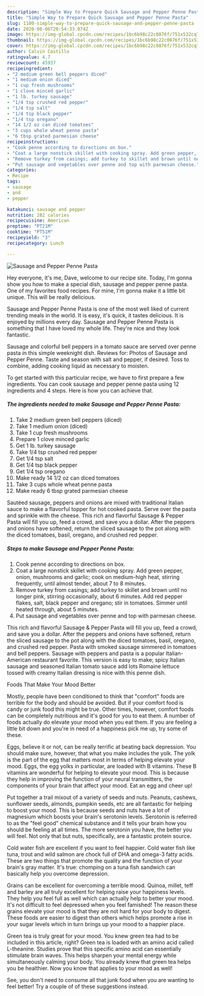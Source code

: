 ```yaml
---
description: "Simple Way to Prepare Quick Sausage and Pepper Penne Pasta"
title: "Simple Way to Prepare Quick Sausage and Pepper Penne Pasta"
slug: 1100-simple-way-to-prepare-quick-sausage-and-pepper-penne-pasta
date: 2020-08-06T20:54:33.074Z
image: https://img-global.cpcdn.com/recipes/1bc6b98c22c0876f/751x532cq70/sausage-and-pepper-penne-pasta-recipe-main-photo.jpg
thumbnail: https://img-global.cpcdn.com/recipes/1bc6b98c22c0876f/751x532cq70/sausage-and-pepper-penne-pasta-recipe-main-photo.jpg
cover: https://img-global.cpcdn.com/recipes/1bc6b98c22c0876f/751x532cq70/sausage-and-pepper-penne-pasta-recipe-main-photo.jpg
author: Calvin Castillo
ratingvalue: 4.7
reviewcount: 45937
recipeingredient:
- "2 medium green bell peppers diced"
- "1 medium onion diced"
- "1 cup fresh mushrooms"
- "1 clove minced garlic"
- "1 lb. turkey sausage"
- "1/4 tsp crushed red pepper"
- "1/4 tsp salt"
- "1/4 tsp black pepper"
- "1/4 tsp oregano"
- "14 1/2 oz can diced tomatoes"
- "3 cups whole wheat penne pasta"
- "6 tbsp grated parmesian cheese"
recipeinstructions:
- "Cook penne according to directions on box."
- "Coat a large nonstick skillet with cooking spray. Add green pepper, onion, mushrooms and garlic; cook on medium-high heat, stirring frequently, until almost tender, about 7 to 8 minutes."
- "Remove turkey from casings; add turkey to skillet and brown until no longer pink, stirring occasionally, about 6 minutes. Add red pepper flakes, salt, black pepper and oregano; stir in tomatoes. Simmer until heated through, about 5 minutes."
- "Put sausage and vegetables over penne and top with parmesan cheese."
categories:
- Recipe
tags:
- sausage
- and
- pepper

katakunci: sausage and pepper 
nutrition: 282 calories
recipecuisine: American
preptime: "PT21M"
cooktime: "PT51M"
recipeyield: "3"
recipecategory: Lunch

---
```



![Sausage and Pepper Penne Pasta](https://img-global.cpcdn.com/recipes/1bc6b98c22c0876f/751x532cq70/sausage-and-pepper-penne-pasta-recipe-main-photo.jpg)

Hey everyone, it's me, Dave, welcome to our recipe site. Today, I'm gonna show you how to make a special dish, sausage and pepper penne pasta. One of my favorites food recipes. For mine, I'm gonna make it a little bit unique. This will be really delicious.

Sausage and Pepper Penne Pasta is one of the most well liked of current trending meals in the world. It is easy, it's quick, it tastes delicious. It is enjoyed by millions every day. Sausage and Pepper Penne Pasta is something that I have loved my whole life. They're nice and they look fantastic.

Sausage and colorful bell peppers in a tomato sauce are served over penne pasta in this simple weeknight dish. Reviews for: Photos of Sausage and Pepper Penne. Taste and season with salt and pepper, if desired. Toss to combine, adding cooking liquid as necessary to moisten.


To get started with this particular recipe, we have to first prepare a few ingredients. You can cook sausage and pepper penne pasta using 12 ingredients and 4 steps. Here is how you can achieve that.

<!--inarticleads1-->

##### The ingredients needed to make Sausage and Pepper Penne Pasta:

1. Take 2 medium green bell peppers (diced)
1. Take 1 medium onion (diced)
1. Take 1 cup fresh mushrooms
1. Prepare 1 clove minced garlic
1. Get 1 lb. turkey sausage
1. Take 1/4 tsp crushed red pepper
1. Get 1/4 tsp salt
1. Get 1/4 tsp black pepper
1. Get 1/4 tsp oregano
1. Make ready 14 1/2 oz can diced tomatoes
1. Take 3 cups whole wheat penne pasta
1. Make ready 6 tbsp grated parmesian cheese


Sautéed sausage, peppers and onions are mixed with traditional Italian sauce to make a flavorful topper for hot cooked pasta. Serve over the pasta and sprinkle with the cheese. This rich and flavorful Sausage &amp; Pepper Pasta will fill you up, feed a crowd, and save you a dollar. After the peppers and onions have softened, return the sliced sausage to the pot along with the diced tomatoes, basil, oregano, and crushed red pepper. 

<!--inarticleads2-->

##### Steps to make Sausage and Pepper Penne Pasta:

1. Cook penne according to directions on box.
1. Coat a large nonstick skillet with cooking spray. Add green pepper, onion, mushrooms and garlic; cook on medium-high heat, stirring frequently, until almost tender, about 7 to 8 minutes.
1. Remove turkey from casings; add turkey to skillet and brown until no longer pink, stirring occasionally, about 6 minutes. Add red pepper flakes, salt, black pepper and oregano; stir in tomatoes. Simmer until heated through, about 5 minutes.
1. Put sausage and vegetables over penne and top with parmesan cheese.


This rich and flavorful Sausage &amp; Pepper Pasta will fill you up, feed a crowd, and save you a dollar. After the peppers and onions have softened, return the sliced sausage to the pot along with the diced tomatoes, basil, oregano, and crushed red pepper. Pasta with smoked sausage simmered in tomatoes and bell peppers. Sausage with peppers and pasta is a popular Italian-American restaurant favorite. This version is easy to make; spicy Italian sausage and seasoned Italian tomato sauce add lots Romaine lettuce tossed with creamy Italian dressing is nice with this penne dish. 

Foods That Make Your Mood Better


Mostly, people have been conditioned to think that "comfort" foods are terrible for the body and should be avoided. But if your comfort food is candy or junk food this might be true. Other times, however, comfort foods can be completely nutritious and it's good for you to eat them. A number of foods actually do elevate your mood when you eat them. If you are feeling a little bit down and you're in need of a happiness pick me up, try some of these.

Eggs, believe it or not, can be really terrific at beating back depression. You should make sure, however, that what you make includes the yolk. The yolk is the part of the egg that matters most in terms of helping elevate your mood. Eggs, the egg yolks in particular, are loaded with B vitamins. These B vitamins are wonderful for helping to elevate your mood. This is because they help in improving the function of your neural transmitters, the components of your brain that affect your mood. Eat an egg and cheer up!

Put together a trail mixout of a variety of seeds and nuts. Peanuts, cashews, sunflower seeds, almonds, pumpkin seeds, etc are all fantastic for helping to boost your mood. This is because seeds and nuts have a lot of magnesium which boosts your brain's serotonin levels. Serotonin is referred to as the "feel good" chemical substance and it tells your brain how you should be feeling at all times. The more serotonin you have, the better you will feel. Not only that but nuts, specifically, are a fantastic protein source.

Cold water fish are excellent if you want to feel happier. Cold water fish like tuna, trout and wild salmon are chock full of DHA and omega-3 fatty acids. These are two things that promote the quality and the function of your brain's gray matter. It's true: chomping on a tuna fish sandwich can basically help you overcome depression. 

Grains can be excellent for overcoming a terrible mood. Quinoa, millet, teff and barley are all truly excellent for helping raise your happiness levels. They help you feel full as well which can actually help to better your mood. It's not difficult to feel depressed when you feel famished! The reason these grains elevate your mood is that they are not hard for your body to digest. These foods are easier to digest than others which helps promote a rise in your sugar levels which in turn brings up your mood to a happier place.

Green tea is truly great for your mood. You knew green tea had to be included in this article, right? Green tea is loaded with an amino acid called L-theanine. Studies prove that this specific amino acid can essentially stimulate brain waves. This helps sharpen your mental energy while simultaneously calming your body. You already knew that green tea helps you be healthier. Now you know that applies to your mood as well!

See, you don't need to consume all that junk food when you are wanting to feel better! Try  a  couple of  of  these  suggestions  instead.

